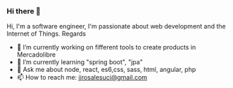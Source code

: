 ### Hi there 👋

Hi, I'm a software engineer, I'm passionate about web development and the Internet of Things. Regards

- 🔭 I’m currently working on fifferent tools to create products in Mercadolibre
- 🌱 I’m currently learning "spring boot", "jpa"
- 💬 Ask me about node, react, es6,css, sass, html, angular, php
- 📫 How to reach me: jjrosalesuci@gmail.com
